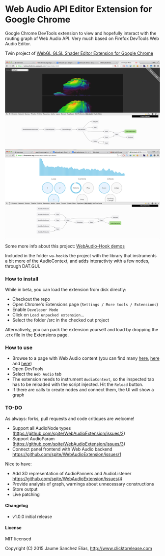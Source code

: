 # Web Audio API Editor Extension for Google Chrome

Google Chrome DevTools extension to view and hopefully interact with the routing graph of Web Audio API. Very much based on Firefox DevTools Web Audio Editor.

Twin project of [WebGL GLSL Shader Editor Extension for Google Chrome
](https://github.com/spite/ShaderEditorExtension)

![Web Audio Editor](/about/snapshot-1.jpg)
![Web Audio Editor](/about/snapshot-2.jpg)

Some more info about this project: [WebAudio-Hook demos](http://www.clicktorelease.com/tmp/wa-hook/)

Included in the folder ``wa-hook``is the project with the library that instruments a bit more of the AudioContext, and adds interactivty with a few nodes, through DAT.GUI.

### How to install ###

While in beta, you can load the extension from disk directly:
- Checkout the repo
- Open Chrome's Extensions page (``Settings / More tools / Extensions``)
- Enable ``Developer Mode``
- Click on ``Load unpacked extension``...
- Select the folder /src in the checked out project

Alternatively, you can pack the extension yourself and load by dropping the .crx file in the Extensions page.

### How to use ###

- Browse to a page with Web Audio content (you can find many [here]( http://webaudiodemos.appspot.com/), [here]( https://chromium.googlecode.com/svn/trunk/samples/audio/samples.html) and [here](https://www.chromeexperiments.com/?q=web%20audio))
- Open DevTools
- Select the ``Web Audio`` tab
- The extension needs to instrument ``AudioContext``, so the inspected tab has to be reloaded with the script injected. Hit the ``Reload`` button.
- If there are calls to create nodes and connect them, the UI will show a graph

### TO-DO ###

As always: forks, pull requests and code critiques are welcome!

- Support all AudioNode types (https://github.com/spite/WebAudioExtension/issues/2)
- Support AudioParam (https://github.com/spite/WebAudioExtension/issues/3)
- Connect panel frontend with Web Audio backend https://github.com/spite/WebAudioExtension/issues/1

Nice to have:

- Add 3D representation of AudioPanners and AudioListener https://github.com/spite/WebAudioExtension/issues/4
- Provide analysis of graph, warnings about unnecessary constructions
- Store output
- Live patching

#### Changelog ####

- v1.0.0 initial release

#### License ####

MIT licensed

Copyright (C) 2015 Jaume Sanchez Elias, http://www.clicktorelease.com